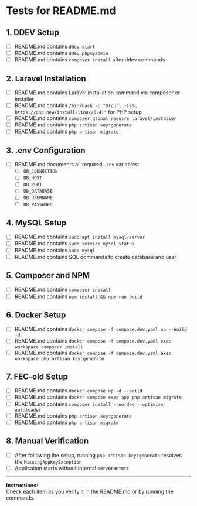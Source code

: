 # Tests for README.md

## 1. DDEV Setup

- [ ] README.md contains `ddev start`
- [ ] README.md contains `ddev phpmyadmin`
- [ ] README.md contains `composer install` after ddev commands

## 2. Laravel Installation

- [ ] README.md contains Laravel installation command via composer or installer
- [ ] README.md contains `/bin/bash -c "$(curl -fsSL https://php.new/install/linux/8.4)"` for PHP setup
- [ ] README.md contains `composer global require laravel/installer`
- [ ] README.md contains `php artisan key:generate`
- [ ] README.md contains `php artisan migrate`

## 3. .env Configuration

- [ ] README.md documents all required `.env` variables:
    - [ ] `DB_CONNECTION`
    - [ ] `DB_HOST`
    - [ ] `DB_PORT`
    - [ ] `DB_DATABASE`
    - [ ] `DB_USERNAME`
    - [ ] `DB_PASSWORD`

## 4. MySQL Setup

- [ ] README.md contains `sudo apt install mysql-server`
- [ ] README.md contains `sudo service mysql status`
- [ ] README.md contains `sudo mysql`
- [ ] README.md contains SQL commands to create database and user

## 5. Composer and NPM

- [ ] README.md contains `composer install`
- [ ] README.md contains `npm install && npm run build`

## 6. Docker Setup

- [ ] README.md contains `docker compose -f compose.dev.yaml up --build -d`
- [ ] README.md contains `docker compose -f compose.dev.yaml exec workspace composer install`
- [ ] README.md contains `docker compose -f compose.dev.yaml exec workspace php artisan key:generate`

## 7. FEC-old Setup

- [ ] README.md contains `docker-compose up -d --build`
- [ ] README.md contains `docker-compose exec app php artisan migrate`
- [ ] README.md contains `composer install --no-dev --optimize-autoloader`
- [ ] README.md contains `php artisan key:generate`
- [ ] README.md contains `php artisan migrate`

## 8. Manual Verification

- [ ] After following the setup, running `php artisan key:generate` resolves the `MissingAppKeyException`
- [ ] Application starts without internal server errors

---

**Instructions:**  
Check each item as you verify it in the README.md or by running the commands.